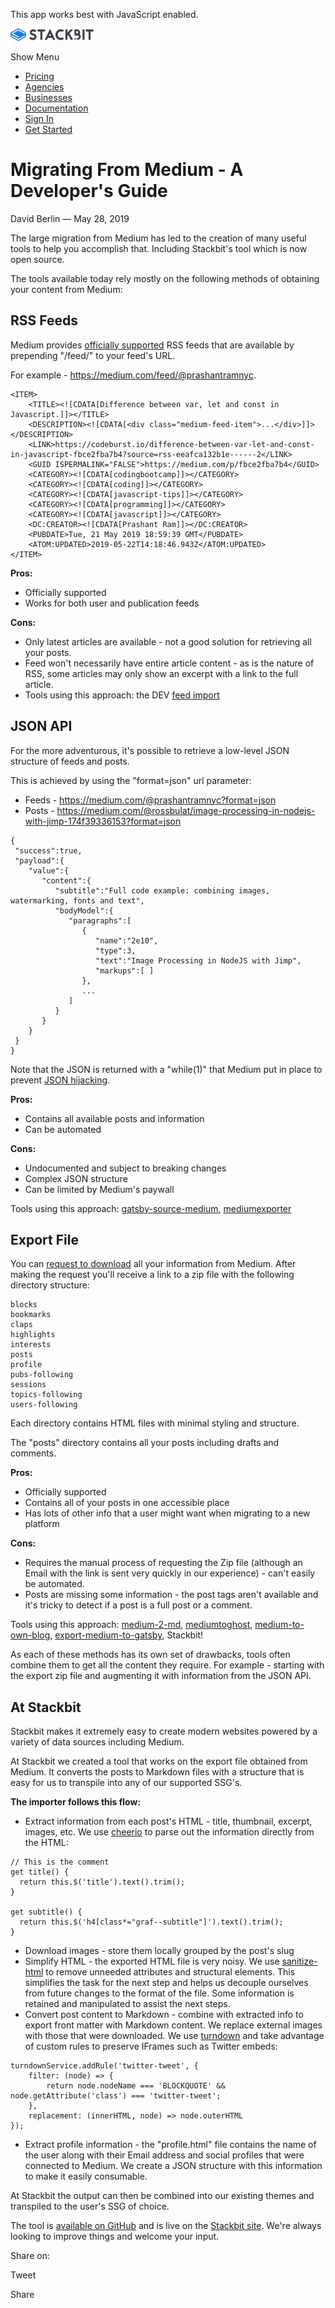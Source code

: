 This app works best with JavaScript enabled.

<a href="/" class="masthead-logo"><img src="/images/logo_alt.svg" alt="Stackbit logo" width="133" height="20" /></a>

<span class="screen-reader-text">Show Menu</span><span class="masthead-menu-icon" aria-hidden="true"></span>

-   [Pricing](/pricing)
-   [Agencies](/agencies)
-   [Businesses](/businesses)
-   [Documentation](https://www.stackbit.com/docs/)
-   [Sign In](https://app.stackbit.com/)
-   <a href="https://app.stackbit.com/create" class="button-component button-component-theme-accent button-component-hollow"><span>Get Started</span></a>

Migrating From Medium - A Developer's Guide
===========================================

David Berlin — May 28, 2019

The large migration from Medium has led to the creation of many useful tools to help you accomplish that. Including Stackbit's tool which is now open source.

The tools available today rely mostly on the following methods of obtaining your content from Medium:

RSS Feeds
---------

Medium provides [officially supported](https://help.medium.com/hc/en-us/articles/214874118-RSS-feeds) RSS feeds that are available by prepending "/feed/" to your feed's URL.

For example - <https://medium.com/feed/@prashantramnyc>.

    <ITEM>
        <TITLE><![CDATA[Difference between var, let and const in Javascript.]]></TITLE>
        <DESCRIPTION><![CDATA[<div class="medium-feed-item">...</div>]]></DESCRIPTION>
        <LINK>https://codeburst.io/difference-between-var-let-and-const-in-javascript-fbce2fba7b4?source=rss-eeafca132b1e------2</LINK>
        <GUID ISPERMALINK="FALSE">https://medium.com/p/fbce2fba7b4</GUID>
        <CATEGORY><![CDATA[codingbootcamp]]></CATEGORY>
        <CATEGORY><![CDATA[coding]]></CATEGORY>
        <CATEGORY><![CDATA[javascript-tips]]></CATEGORY>
        <CATEGORY><![CDATA[programming]]></CATEGORY>
        <CATEGORY><![CDATA[javascript]]></CATEGORY>
        <DC:CREATOR><![CDATA[Prashant Ram]]></DC:CREATOR>
        <PUBDATE>Tue, 21 May 2019 18:59:39 GMT</PUBDATE>
        <ATOM:UPDATED>2019-05-22T14:18:46.943Z</ATOM:UPDATED>
    </ITEM>

**Pros:**

-   Officially supported
-   Works for both user and publication feeds

**Cons:**

-   Only latest articles are available - not a good solution for retrieving all your posts.
-   Feed won't necessarily have entire article content - as is the nature of RSS, some articles may only show an excerpt with a link to the full article.
-   Tools using this approach: the DEV [feed import](https://dev.to/settings/publishing-from-rss)

JSON API
--------

For the more adventurous, it's possible to retrieve a low-level JSON structure of feeds and posts.

This is achieved by using the "format=json" url parameter:

-   Feeds - <https://medium.com/@prashantramnyc?format=json>
-   Posts - <https://medium.com/@rossbulat/image-processing-in-nodejs-with-jimp-174f39336153?format=json>

<!-- -->

    {
     "success":true,
     "payload":{
        "value":{
           "content":{
              "subtitle":"Full code example: combining images, watermarking, fonts and text",
              "bodyModel":{
                 "paragraphs":[
                    {
                       "name":"2e10",
                       "type":3,
                       "text":"Image Processing in NodeJS with Jimp",
                       "markups":[ ]
                    },
                    ...
                 ]
              }
           }
        }
     }
    }

Note that the JSON is returned with a "while(1)" that Medium put in place to prevent [JSON hijacking](https://haacked.com/archive/2009/06/25/json-hijacking.aspx/).

**Pros:**

-   Contains all available posts and information
-   Can be automated

**Cons:**

-   Undocumented and subject to breaking changes
-   Complex JSON structure
-   Can be limited by Medium's paywall

Tools using this approach: [gatsby-source-medium](https://github.com/gatsbyjs/gatsby/tree/master/packages/gatsby-source-medium), [mediumexporter](https://github.com/xdamman/mediumexporter)

Export File
-----------

You can [request to download](https://medium.com/me/export) all your information from Medium. After making the request you'll receive a link to a zip file with the following directory structure:

    blocks
    bookmarks
    claps
    highlights
    interests
    posts
    profile
    pubs-following
    sessions
    topics-following
    users-following

Each directory contains HTML files with minimal styling and structure.

The "posts" directory contains all your posts including drafts and comments.

**Pros:**

-   Officially supported
-   Contains all of your posts in one accessible place
-   Has lots of other info that a user might want when migrating to a new platform

**Cons:**

-   Requires the manual process of requesting the Zip file (although an Email with the link is sent very quickly in our experience) - can't easily be automated.
-   Posts are missing some information - the post tags aren't available and it's tricky to detect if a post is a full post or a comment.

Tools using this approach: [medium-2-md](https://github.com/gautamdhameja/medium-2-md), [mediumtoghost](https://github.com/ageitgey/medium_to_ghost), [medium-to-own-blog](https://github.com/mathieudutour/medium-to-own-blog), [export-medium-to-gatsby](https://github.com/jamischarles/export-medium-to-gatsby), Stackbit!

As each of these methods has its own set of drawbacks, tools often combine them to get all the content they require. For example - starting with the export zip file and augmenting it with information from the JSON API.

At Stackbit
-----------

Stackbit makes it extremely easy to create modern websites powered by a variety of data sources including Medium.

At Stackbit we created a tool that works on the export file obtained from Medium. It converts the posts to Markdown files with a structure that is easy for us to transpile into any of our supported SSG's.

**The importer follows this flow:**

-   Extract information from each post's HTML - title, thumbnail, excerpt, images, etc. We use [cheerio](https://github.com/cheeriojs/cheerio) to parse out the information directly from the HTML:

<!-- -->

    // This is the comment
    get title() {
      return this.$('title').text().trim();
    }

    get subtitle() {
      return this.$('h4[class*="graf--subtitle"]').text().trim();
    }

-   Download images - store them locally grouped by the post's slug
-   Simplify HTML - the exported HTML file is very noisy. We use [sanitize-html](https://github.com/apostrophecms/sanitize-html) to remove unneeded attributes and structural elements. This simplifies the task for the next step and helps us decouple ourselves from future changes to the format of the file. Some information is retained and manipulated to assist the next steps.
-   Convert post content to Markdown - combine with extracted info to export front matter with Markdown content. We replace external images with those that were downloaded. We use [turndown](https://github.com/domchristie/turndown) and take advantage of custom rules to preserve IFrames such as Twitter embeds:

<!-- -->

    turndownService.addRule('twitter-tweet', {
        filter: (node) => {
            return node.nodeName === 'BLOCKQUOTE' && node.getAttribute('class') === 'twitter-tweet';
        },
        replacement: (innerHTML, node) => node.outerHTML
    });

-   Extract profile information - the "profile.html" file contains the name of the user along with their Email address and social profiles that were connected to Medium. We create a JSON structure with this information to make it easily consumable.

At Stackbit the output can then be combined into our existing themes and transpiled to the user's SSG of choice.

The tool is [available on GitHub](https://github.com/stackbithq/stackbit-medium-importer) and is live on the [Stackbit site](https://www.stackbit.com/medium). We're always looking to improve things and welcome your input.

<span class="post-share-title">Share on:</span>

Tweet

Share













<!-- -->



<!-- -->








